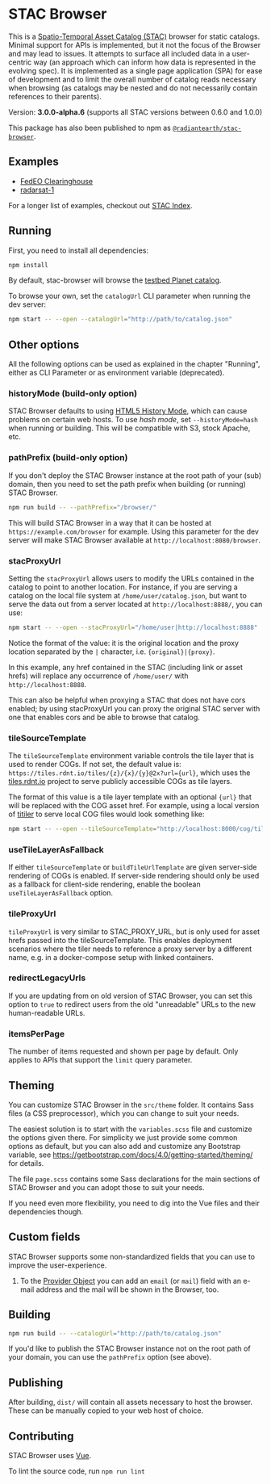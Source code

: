 # STAC Browser

This is a [Spatio-Temporal Asset Catalog (STAC)](https://github.com/radiantearth/stac-spec) browser for static catalogs.
Minimal support for APIs is implemented, but it not the focus of the Browser and may lead to issues.
It attempts to surface all included data in a user-centric way (an approach
which can inform how data is represented in the evolving spec). It is
implemented as a single page application (SPA) for ease of development and to
limit the overall number of catalog reads necessary when browsing (as catalogs
may be nested and do not necessarily contain references to their parents).

Version: **3.0.0-alpha.6** (supports all STAC versions between 0.6.0 and 1.0.0)

This package has also been published to npm as [`@radiantearth/stac-browser`](https://www.npmjs.com/package/@radiantearth/stac-browser).

## Examples

* [FedEO Clearinghouse](https://geo.spacebel.be/)
* [radarsat-1](https://www.radarstac.com/)

For a longer list of examples, checkout out [STAC Index](https://stac-index.org).

## Running

First, you need to install all dependencies:
```bash
npm install
```

By default, stac-browser will browse the
[testbed Planet catalog](https://raw.githubusercontent.com/cholmes/sample-stac/master/stac/catalog.json).

To browse your own, set the `catalogUrl` CLI parameter when running the dev server:
```bash
npm start -- --open --catalogUrl="http://path/to/catalog.json"
```

## Other options

All the following options can be used as explained in the chapter "Running", either as CLI Parameter or as environment variable (deprecated).

### historyMode (build-only option)

STAC Browser defaults to using [HTML5 History Mode](https://router.vuejs.org/guide/essentials/history-mode.html),
which can cause problems on certain web hosts. To use _hash mode_, set `--historyMode=hash` when running or building.
This will be compatible with S3, stock Apache, etc.

### pathPrefix (build-only option)

If you don't deploy the STAC Browser instance at the root path of your (sub) domain, then you need to set the path prefix
when building (or running) STAC Browser.

```bash
npm run build -- --pathPrefix="/browser/"
```

This will build STAC Browser in a way that it can be hosted at `https://example.com/browser` for example.
Using this parameter for the dev server will make STAC Browser available at `http://localhost:8080/browser`.

### stacProxyUrl

Setting the `stacProxyUrl` allows users to modify the URLs contained in the catalog to point to another location.
For instance, if you are serving a catalog on the local file system at `/home/user/catalog.json`, but want to serve
the data out from a server located at `http://localhost:8888/`, you can use:

```bash
npm start -- --open --stacProxyUrl="/home/user|http://localhost:8888"
```

Notice the format of the value: it is the original location and the proxy location separated by the `|` character, i.e. `{original}|{proxy}`.

In this example, any href contained in the STAC (including link or asset hrefs) will replace any occurrence of `/home/user/` with `http://localhost:8888`.

This can also be helpful when proxying a STAC that does not have cors enabled; by using stacProxyUrl you can proxy the original STAC server with one that enables cors
and be able to browse that catalog.

### tileSourceTemplate

The `tileSourceTemplate` environment variable controls the tile layer that is used to render COGs. If not set, the default value is:
`https://tiles.rdnt.io/tiles/{z}/{x}/{y}@2x?url={url}`,
which uses the [tiles.rdnt.io](https://github.com/radiantearth/tiles.rdnt.io) project to serve publicly accessible COGs as tile layers.

The format of this value is a tile layer template with an optional `{url}` that will be replaced with the COG asset href. For example,
using a local version of [titiler](https://github.com/developmentseed/titiler) to serve local COG files would look something like:

```bash
npm start -- --open --tileSourceTemplate="http://localhost:8000/cog/tiles/{z}/{x}/{y}?url={url}"
```

### useTileLayerAsFallback

If either `tileSourceTemplate` or `buildTileUrlTemplate` are given server-side rendering of COGs is enabled. 
If server-side rendering should only be used as a fallback for client-side rendering, enable the boolean `useTileLayerAsFallback` option.

### tileProxyUrl

`tileProxyUrl` is very similar to STAC_PROXY_URL, but is only used for asset hrefs passed into the tileSourceTemplate. This enables deployment scenarios where the tiler needs to reference a proxy server by a different name, e.g. in a docker-compose setup with linked containers.

### redirectLegacyUrls

If you are updating from on old version of STAC Browser, you can set this option to `true` to redirect users from the old "unreadable" URLs to the new human-readable URLs.

### itemsPerPage

The number of items requested and shown per page by default. Only applies to APIs that support the `limit` query parameter.

## Theming

You can customize STAC Browser in the `src/theme` folder. It contains Sass files (a CSS preprocessor), which you can change to suit your needs.

The easiest solution is to start with the `variables.scss` file and customize the options given there.
For simplicity we just provide some common options as default, but you can also add and customize any Bootstrap variable,
see <https://getbootstrap.com/docs/4.0/getting-started/theming/> for details.

The file `page.scss` contains some Sass declarations for the main sections of STAC Browser and you can adopt those to suit your needs.

If you need even more flexibility, you need to dig into the Vue files and their dependencies though.

## Custom fields

STAC Browser supports some non-standardized fields that you can use to improve the user-experience.

1. To the [Provider Object](https://github.com/radiantearth/stac-spec/blob/master/collection-spec/collection-spec.md#provider-object) you can add an `email` (or `mail`) field with an e-mail address and the mail will be shown in the Browser, too.

## Building

```bash
npm run build -- --catalogUrl="http://path/to/catalog.json"
```

If you'd like to publish the STAC Browser instance not on the root path of your domain, 
you can use the `pathPrefix` option (see above).

## Publishing

After building, `dist/` will contain all assets necessary to
host the browser. These can be manually copied to your web host of choice.

## Contributing

STAC Browser uses [Vue](https://vuejs.org/).

To lint the source code, run `npm run lint`